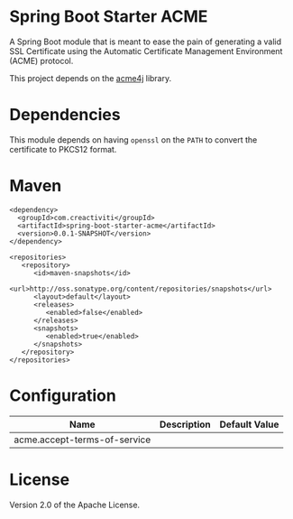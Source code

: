 # Spring Boot Starter ACME

A Spring Boot module that is meant to ease the pain of generating a valid SSL Certificate using the Automatic Certificate Management Environment (ACME) protocol.

This project depends on the [acme4j](https://github.com/shred/acme4j) library.

# Dependencies

This module depends on having `openssl` on the `PATH` to convert the certificate to PKCS12 format.

# Maven

```
<dependency>
  <groupId>com.creactiviti</groupId>
  <artifactId>spring-boot-starter-acme</artifactId>
  <version>0.0.1-SNAPSHOT</version>
</dependency>

<repositories>
   <repository>
      <id>maven-snapshots</id>
      <url>http://oss.sonatype.org/content/repositories/snapshots</url>
      <layout>default</layout>
      <releases>
         <enabled>false</enabled>
      </releases>
      <snapshots>
         <enabled>true</enabled>
      </snapshots>
   </repository>
</repositories>
```

# Configuration

| Name                         | Description                         | Default Value  | 
|------------------------------|-------------------------------------|----------------|
| acme.accept-terms-of-service |                                     |                |


# License

Version 2.0 of the Apache License.